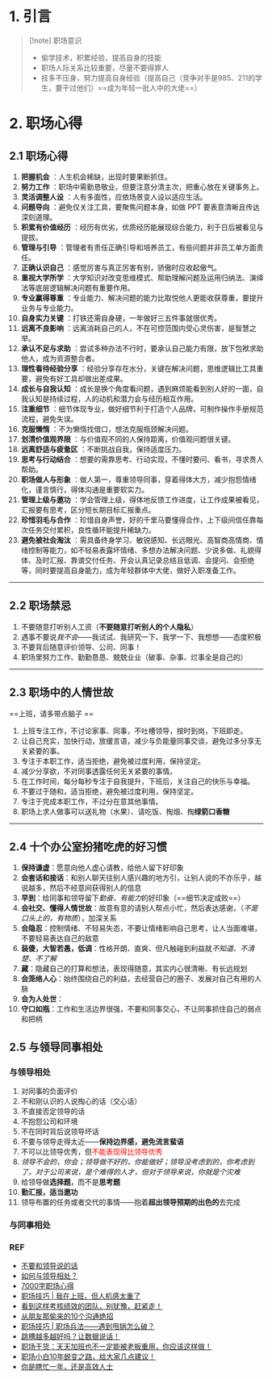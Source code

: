 # 1. 引言 
>[!note] 职场意识
>-  偷学技术，积累经验，提高自身的技能
>- 职场人际关系比较重要，尽量不要得罪人
>- 技多不压身，努力提高自身经验（提高自己（竞争对手是985、211的学生，要干过他们）==成为年轻一批人中的大佬==）

# 2. 职场心得 
## 2.1 职场心得 
1. **把握机会** ：人生机会稀缺，出现时要果断抓住。
2. **努力工作** ：职场中需勤恳敬业，但要注意分清主次，把重心放在关键事务上。
3. **灵活调整人设** ：人有多面性，应依场景变人设以适应生活。
4. **问题导向** ：避免仅关注工具，要聚焦问题本身，如做 PPT 要表意清晰且传达深刻道理。
5. **积累有价值经历** ：经历有优劣，优质经历能展现综合能力，利于日后被看见与提拔。
6. **管理与引导** ：管理者有责任正确引导和培养员工，有些问题并非员工单方面责任。
7. **正确认识自己** ：感觉厉害与真正厉害有别，骄傲时应收起傲气。
8. **重视大学所学** ：大学知识对改变思维模式、帮助理解问题及运用归纳法、演绎法等底层逻辑解决问题有重要作用。
9. **专业赢得尊重** ：专业能力、解决问题的能力比取悦他人更能收获尊重，要提升业务与专业能力。
10. **自身实力关键** ：打铁还需自身硬，一年做好三五件事就很优秀。
11. **远离不良影响** ：远离消耗自己的人，不在可控范围内受心灵伤害，是智慧之举。
12. **承认不足与求助** ：尝试多种办法不行时，要承认自己能力有限，放下包袱求助他人，成为资源整合者。
13. **理性看待经验分享** ：经验分享存在水分，关键在解决问题，思维逻辑比工具重要，避免有好工具却做出差成果。
14. **成长与自我认知** ：成长是换个角度看问题，遇到麻烦能看到别人好的一面，自我认知是持续过程，人的动机和潜力会与经历相互作用。
15. **注重细节** ：细节体现专业，做好细节利于打造个人品牌，可制作操作手册规范流程，避免失误。
16. **克服懒惰** ：不为懒惰找借口，想法克服瓶颈解决问题。
17. **划清价值观界限** ：与价值观不同的人保持距离，价值观问题很关键。
18. **远离舒适与疲惫区** ：不断挑战自我，保持适度压力。
19. **思考与行动结合** ：想要的需靠思考、行动实现，不懂时要问、看书，寻求贵人帮助。
20. **职场做人与形象** ：做人第一，尊重领导同事，穿着得体大方，减少抱怨情绪化，谨言慎行，得体沟通是重要软实力。
21. **管理上级与邀功** ：学会管理上级，得体地反馈工作进度，让工作成果被看见，汇报要有思考，区分短长期目标汇报重点。
22. **珍惜羽毛与合作** ：珍惜自身声誉，好的千里马要懂得合作，上下级间信任靠每次任务交付累积，良性循环能提升稀缺力。
23. **避免被社会淘汰** ：需具备终身学习、敏锐感知、长远眼光、高智商高情商、情绪控制等能力，如不轻易表露坏情绪、多想办法解决问题、少说多做、礼貌得体、及时汇报、靠谱交付任务、开会认真记录总结且低调、会提问、会拒绝等，同时要提高自身能力，成为年轻群体中大佬，做好入职准备工作。
---
## 2.2 职场禁忌 
1. 不要随意打听别人工资（**不要随意打听别人的个人隐私**）
2. 遇事不要说*我不会*——我试试、我研究一下、我学一下、我想想——态度积极
3. 不要背后随意评价领导、公司、同事！
4. 职场里努力工作、勤勤恳恳、兢兢业业（破事、杂事、烂事全是自己的）
---
## 2.3 职场中的人情世故 
==上班，请多带点脑子 ==
1. 上班专注工作，不讨论家事、同事，不吐槽领导，按时到岗，下班即走。
2. 让自己充实，加快行动，放缓言语，减少与负能量同事交谈，避免过多分享无关紧要的事。   
3. 专注于本职工作，适当拒绝，避免被过度利用，保持坚定。
4. 减少分享欲，不对同事透露任何无关紧要的事情。 
5. 在工作时间，每分每秒专注于自我提升，下班后，关注自己的快乐与幸福。
6. 不要过于随和，适当拒绝，避免被过度利用，保持坚定。
7. 专注于完成本职工作，不过分在意其他事情。
8. 职场上求人做事可以送礼物（水果）、请吃饭、掏烟、掏**绿箭口香糖**
---
## 2.4 十个办公室扮猪吃虎的好习惯
1. **保持谦虚**：愿意向他人虚心请教，给他人留下好印象
2. **会套话和接话**：和别人聊天往别人感兴趣的地方引，让别人说的不亦乐乎，越说越多，然后不经意间获得别人的信息
3. **早到**：给同事和领导留下*勤奋、有能力*的好印象（==细节决定成败==）
4. **会社交、懂得人情世故**：故意有意的请别人帮点小忙，然后表达感谢，（*不是口头上的，有物质*），加深关系
5. **会隐忍**：控制情绪、不轻易失态，不要让情绪影响自己思考，让人当面难堪，不要轻易表达自己的敌意
6. **装傻，大智若愚，低调**：性格开朗、直爽、但凡触碰到利益就*不知道、不清楚、不了解*
7. **藏**：隐藏自己的打算和想法，表现得随意，其实内心很清晰、有长远规划
8. **会笼络人心**：始终围绕自己的利益，去经营自己的圈子、发展对自己有用的人脉
9. **会为人处世**：
10. **守口如瓶**：工作和生活边界很强，不要和同事交心，不让同事抓住自己的弱点和把柄

## 2.5 与领导同事相处 
### 与领导相处 
1. 对同事的负面评价
2. 不和刚认识的人说掏心的话（交心话）
3. 不直接否定领导的话
4. 不抱怨公司和环境
5. 不在同时背后说领导坏话
6.  不要与领导走得太近——**保持边界感，避免流言蜚语**
7. 不可以比领导优秀，但<font color="#ff0000">不能表现得比领导优秀</font>
8. *领导不会的，你会；领导做不好的，你能做好；领导没考虑到的，你考虑到了。对于公司来说，是个难得的人才，但对于领导来说，你就是个灾难*
9. 给领导做**选择题**，而不是**思考题**
10. **勤汇报，适当邀功**
11. 领导布置的任务或者交代的事情——抱着**超出领导预期的出色的**去完成
### 与同事相处 


### REF
-  [不要和领导说的话](https://mp.weixin.qq.com/s/vBqJHqzfbz05qQCIMsw5vQ)
- [如何与领导相处？ ]( https://mp.weixin.qq.com/s/l2hGBWjXYaYmpKqOQtCPaQ )
-  [7000字职场心得](https://mp.weixin.qq.com/s/TvOrlHy1pvBhN50GwHltbA) 
- [职场技巧 | 我在上班，但人机感太重了](https://mp.weixin.qq.com/s/23hqo5lbYfy2gQSZVB9Ybg)
 - [看到这样考核绩效的团队，别犹豫，赶紧走！](https://mp.weixin.qq.com/s/G4QVp0FXrk0nxW3ehCfUcg)
 - [从朋友那偷来的10个沟通绝招](https://mp.weixin.qq.com/s/mbpzU49Zr9gKNUMGwfvGQg)
 - [职场技巧 | 职场兵法——遇到甩锅怎么破？](https://mp.weixin.qq.com/s/qPIzfXBKSkYGJBoR0-P0OA)
 - [跳槽越多越好吗？让数据说话！](https://mp.weixin.qq.com/s/LfUh-6GijUtTvUdPo6rglg)
 - [职场干货：天天加班也不一定能被老板重用，你应该这样做！](https://mp.weixin.qq.com/s/x_ecrwdG4qf9h5WCqpYzdQ)
 - [职场小白10年蜕变之路，给大家几点建议！](https://mp.weixin.qq.com/s/PhcMW3QsoeePblA9hUkrPQ)
 - [你是瞎忙一年，还是高效人士](https://mp.weixin.qq.com/s/x1nYsVm6BjKLEAIpmrpBrw)
